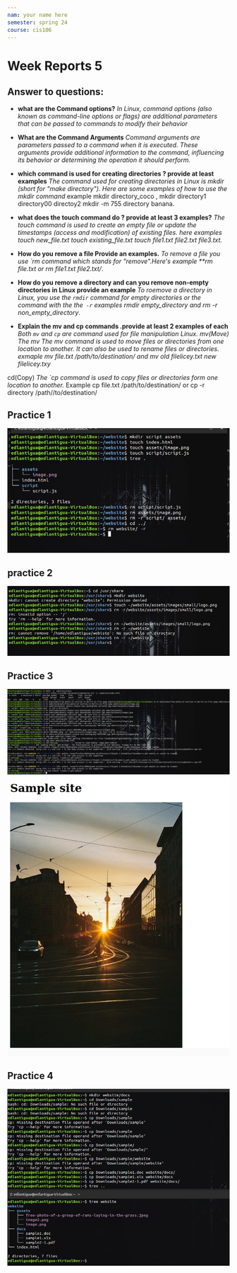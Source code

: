 ```yaml
---
nam: your name here 
semester: spring 24
course: cis106
---
```


# Week Reports 5

## Answer to questions:

* **what are the Command options?**
  *In Linux, command options (also known as command-line options or flags) are additional parameters that can be passed to commands to modify their behavior*
  
* **What are the Command Arguments**
  *Command arguments are parameters passed to a command when it is executed. These arguments provide additional information to the command, influencing its behavior or determining the operation it should perform.*

* **which command is used for creating directories ? provide at least  examples**
 *The command used for creating directories in Linux is mkdir (short for "make directory"). Here are some examples of how to use the mkdir command* example mkdir directory_coco  , mkdir directory1 directory00 directoy2 mkdir -m  755 directory banana.
  
* **what does the touch command do ? provide at least 3 examples?**
   *The touch command is used to create an empty file or update the timestamps (access and modification) of existing files.* *here examples touch new_file.txt
    touch existing_file.txt 
    touch file1.txt file2.txt file3.txt.*
  
* **How do you remove a file Provide an examples.**
  *To remove a file you use `rm command which stands for "remove".*Here's example* **rm file.txt or rm file1.txt file2.txt/*.

* **How do you remove a directory and can you remove non-empty directories in Linux provide an example**
 *To roemove a directory in Linux, you use the `rmdir` command for empty directories or the command with the the` -r`  examples rmdir empty_directory and rm -r non_empty_directory*.

* **Explain the mv and cp commands .provide at least 2 examples of each**
*Both `mv` and `cp` are command used for file manipulation Linux.
mv(Move)*
*The mv The mv command is used to move files or directories from one location to another. It can also be used to rename files or directories. exmaple mv file.txt /path/to/destination/ and mv old filelicey.txt new filelicey.txy*

cd(Copy)
*The `cp command is used to copy files or directories form one location to another.* Example cp file.txt /path/to/destination/
or cp -r directory /path//to/destination/
## Practice 1
![Practice](wr5-p1.png)

## practice 2
![Practice](wr5-p2.png)

## Practice 3
![Practice](wr5-p3.png)
![Practie](wr-5p3..png)

## Practice 4
![Practice](wr5-p4.png)
